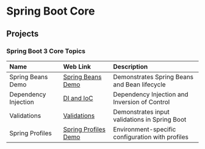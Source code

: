 # Spring Boot Core

## Projects

### Spring Boot 3 Core Topics

| Name                 | Web Link                                                              | Description                                    |
|:---------------------|:---------------------------------------------------------------------|:----------------------------------------------|
| Spring Beans Demo    | [Spring Beans Demo](02-spring-boot-core/spring-beans-demo)            | Demonstrates Spring Beans and Bean lifecycle   |
| Dependency Injection | [DI and IoC](02-spring-boot-core/di-ioc)                             | Dependency Injection and Inversion of Control |
| Validations          | [Validations](02-spring-boot-core/validations)                       | Demonstrates input validations in Spring Boot  |
| Spring Profiles      | [Spring Profiles Demo](02-spring-boot-core/spring-profiles-demo)     | Environment-specific configuration with profiles |

